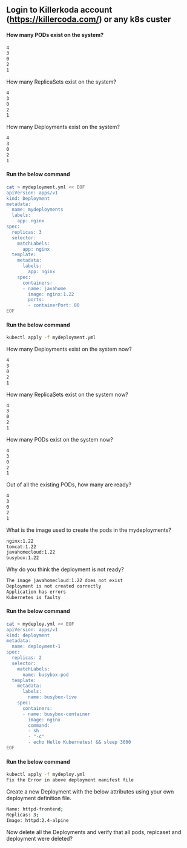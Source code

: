 ## Login to Killerkoda account (https://killercoda.com/) or any k8s custer
#### How many PODs exist on the system?
```sh
4
3
0
2
1
```

How many ReplicaSets exist on the system?
```sh
4
3
0
2
1
```

How many Deployments exist on the system?
```sh
4
3
0
2
1
```


#### Run the below command 
```sh
cat > mydeployment.yml << EOF
apiVersion: apps/v1
kind: Deployment
metadata:
  name: mydeployments
  labels:
    app: nginx
spec:
  replicas: 3
  selector:
    matchLabels:
      app: nginx
  template:
    metadata:
      labels:
        app: nginx
    spec:
      containers:
      - name: javahome
        image: nginx:1.22
        ports:
        - containerPort: 80
EOF
```
#### Run the below command 
```sh
kubectl apply -f mydeployment.yml
```

How many Deployments exist on the system now?
```sh
4
3
0
2
1
```


How many ReplicaSets exist on the system now?
```sh
4
3
0
2
1
```

How many PODs exist on the system now?
```sh
4
3
0
2
1
```



Out of all the existing PODs, how many are ready?
```sh
4
3
0
2
1
```


What is the image used to create the pods in the mydeployments?
```sh
nginx:1.22
tomcat:1.22
javahomecloud:1.22
busybox:1.22
```


Why do you think the deployment is not ready?
```sh
The image javahomecloud:1.22 does not exist 
Deployment is not created correctly
Application has errors
Kubernetes is faulty
```

#### Run the below command 
```sh
cat > mydeploy.yml << EOF
apiVersion: apps/v1
kind: deployment
metadata:
  name: deployment-1
spec:
  replicas: 2
  selector:
    matchLabels:
      name: busybox-pod
  template:
    metadata:
      labels:
        name: busybox-live
    spec:
      containers:
      - name: busybox-container
        image: nginx
        command:
        - sh
        - "-c"
        - echo Hello Kubernetes! && sleep 3600
EOF
```
#### Run the below command 
```sh
kubectl apply -f mydeploy.yml
Fix the Error in above deployment manifest file
```

Create a new Deployment with the below attributes using your own deployment definition file.
```sh
Name: httpd-frontend;
Replicas: 3;
Image: httpd:2.4-alpine
```

Now delete all the Deployments and verify that all pods, replcaset and deployment were deleted?
